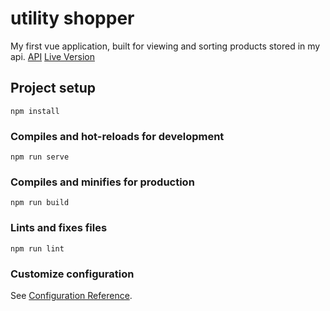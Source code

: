 # utility shopper
My first vue application, built for viewing and sorting products stored in my api.
[API](https://github.com/DvnCodes/utility-locker-be)
[Live Version](https://utility-shopper.netlify.app/)


## Project setup
```
npm install
```

### Compiles and hot-reloads for development
```
npm run serve
```

### Compiles and minifies for production
```
npm run build
```

### Lints and fixes files
```
npm run lint
```

### Customize configuration
See [Configuration Reference](https://cli.vuejs.org/config/).
